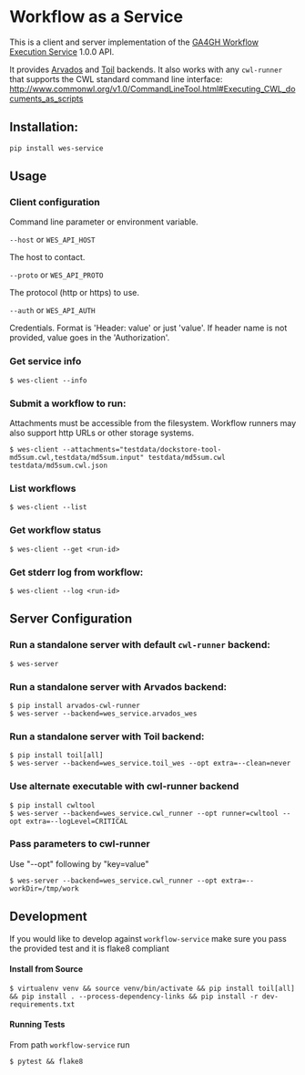# Workflow as a Service

This is a client and server implementation of the [GA4GH Workflow
Execution Service](https://github.com/ga4gh/workflow-execution-schemas) 1.0.0 API.

It provides [Arvados](https://arvados.org/) and [Toil](http://toil.ucsc-cgl.org/) backends.  It
also works with any `cwl-runner` that supports the CWL standard command line
interface: http://www.commonwl.org/v1.0/CommandLineTool.html#Executing_CWL_documents_as_scripts

## Installation:

```
pip install wes-service
```

## Usage

### Client configuration

Command line parameter or environment variable.

`--host` or `WES_API_HOST`

The host to contact.

`--proto` or `WES_API_PROTO`

The protocol (http or https) to use.

`--auth` or `WES_API_AUTH`

Credentials.  Format is 'Header: value' or just 'value'.  If header name is not provided, value goes in the 'Authorization'.

### Get service info

```
$ wes-client --info
```

### Submit a workflow to run:

Attachments must be accessible from the filesystem.  Workflow runners may also support http URLs or other storage systems.

```
$ wes-client --attachments="testdata/dockstore-tool-md5sum.cwl,testdata/md5sum.input" testdata/md5sum.cwl testdata/md5sum.cwl.json
```

### List workflows

```
$ wes-client --list
```

### Get workflow status

```
$ wes-client --get <run-id>
```

### Get stderr log from workflow:

```
$ wes-client --log <run-id>
```

## Server Configuration

### Run a standalone server with default `cwl-runner` backend:

```
$ wes-server
```

### Run a standalone server with Arvados backend:

```
$ pip install arvados-cwl-runner
$ wes-server --backend=wes_service.arvados_wes
```

### Run a standalone server with Toil backend:

```
$ pip install toil[all]
$ wes-server --backend=wes_service.toil_wes --opt extra=--clean=never
```

### Use alternate executable with cwl-runner backend

```
$ pip install cwltool
$ wes-server --backend=wes_service.cwl_runner --opt runner=cwltool --opt extra=--logLevel=CRITICAL
```

### Pass parameters to cwl-runner

Use "--opt" following by "key=value"

```
$ wes-server --backend=wes_service.cwl_runner --opt extra=--workDir=/tmp/work
```

## Development
If you would like to develop against `workflow-service` make sure you pass the provided test and it is flake8 compliant

#### Install from Source

```
$ virtualenv venv && source venv/bin/activate && pip install toil[all] && pip install . --process-dependency-links && pip install -r dev-requirements.txt
```

#### Running Tests
From path `workflow-service` run

```
$ pytest && flake8
```
